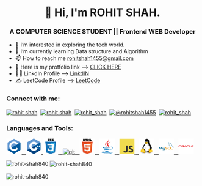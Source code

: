 <h1 align="center">👋 Hi, I'm ROHIT SHAH.</h1>
<h3 align="center">A COMPUTER SCIENCE STUDENT || Frontend WEB Developer </h3>

- 👀 I’m interested in exploring the tech world.
- 🌱 I’m currently learning Data structure and Algorithm
- 📫 How to reach me rohitshah1455@gmail.com
- 🍁 Here is my protfolio link --> <a href="https://rohit-shah840.github.io/Portfolio/" target="_blank" >CLICK HERE </a>
- 👨‍💻 LinkdIn Profile --> <a href="https://www.linkedin.com/in/rohit-shah-480721224/" target="_blank" > LinkdIN</a>
- ✍️ LeetCode Profile --> <a href="https://leetcode.com/Rohit_Shah/" target="_blank" > LeetCode</a>




<h3 align="left">Connect with me:</h3>
<p align="left">
<a href="https://linkedin.com/in/rohit shah" target="blank"><img align="center" src="https://raw.githubusercontent.com/rahuldkjain/github-profile-readme-generator/master/src/images/icons/Social/linked-in-alt.svg" alt="rohit shah" height="30" width="40" /></a>&nbsp;
<a href="https://fb.com/rohit shah" target="blank"><img align="center" src="https://raw.githubusercontent.com/rahuldkjain/github-profile-readme-generator/master/src/images/icons/Social/facebook.svg" alt="rohit shah" height="30" width="40" /></a>&nbsp;
<a href="https://www.codechef.com/users/rohit_shah" target="blank"><img align="center" src="https://cdn.jsdelivr.net/npm/simple-icons@3.1.0/icons/codechef.svg" alt="rohit_shah" height="30" width="40" /></a>&nbsp;
<a href="https://www.hackerrank.com/@rohitshah1455" target="blank"><img align="center" src="https://raw.githubusercontent.com/rahuldkjain/github-profile-readme-generator/master/src/images/icons/Social/hackerrank.svg" alt="@rohitshah1455" height="30" width="40" /></a>&nbsp;
<a href="https://www.leetcode.com/rohit_shah" target="blank"><img align="center" src="https://raw.githubusercontent.com/rahuldkjain/github-profile-readme-generator/master/src/images/icons/Social/leet-code.svg" alt="rohit_shah" height="30" width="40" /></a>
</p>

<h3 align="left" >Languages and Tools:</h3>
<p align="left"> <a href="https://www.cprogramming.com/" target="_blank" rel="noreferrer"> <img src="https://raw.githubusercontent.com/devicons/devicon/master/icons/c/c-original.svg" alt="c" width="40" height="40"/> </a> <a href="https://www.w3schools.com/cpp/" target="_blank" rel="noreferrer">&nbsp; <img src="https://raw.githubusercontent.com/devicons/devicon/master/icons/cplusplus/cplusplus-original.svg" alt="cplusplus" width="40" height="40"/> </a> <a href="https://www.w3schools.com/css/" target="_blank" rel="noreferrer"> <img src="https://raw.githubusercontent.com/devicons/devicon/master/icons/css3/css3-original-wordmark.svg" alt="css3" width="40" height="40"/> </a> <a href="https://git-scm.com/" target="_blank" rel="noreferrer">&nbsp; <img src="https://www.vectorlogo.zone/logos/git-scm/git-scm-icon.svg" alt="git" width="40" height="40"/> </a> <a href="https://www.w3.org/html/" target="_blank" rel="noreferrer">&nbsp; <img src="https://raw.githubusercontent.com/devicons/devicon/master/icons/html5/html5-original-wordmark.svg" alt="html5" width="40" height="40"/> </a> <a href="https://www.java.com" target="_blank" rel="noreferrer">&nbsp; <img src="https://raw.githubusercontent.com/devicons/devicon/master/icons/java/java-original.svg" alt="java" width="40" height="40"/> </a> <a href="https://developer.mozilla.org/en-US/docs/Web/JavaScript" target="_blank" rel="noreferrer">&nbsp; <img src="https://raw.githubusercontent.com/devicons/devicon/master/icons/javascript/javascript-original.svg" alt="javascript" width="40" height="40"/> </a> <a href="https://www.linux.org/" target="_blank" rel="noreferrer">&nbsp; <img src="https://raw.githubusercontent.com/devicons/devicon/master/icons/linux/linux-original.svg" alt="linux" width="40" height="40"/> </a> <a href="https://www.mysql.com/" target="_blank" rel="noreferrer">&nbsp; <img src="https://raw.githubusercontent.com/devicons/devicon/master/icons/mysql/mysql-original-wordmark.svg" alt="mysql" width="40" height="40"/> </a> <a href="https://www.oracle.com/" target="_blank" rel="noreferrer">&nbsp; <img src="https://raw.githubusercontent.com/devicons/devicon/master/icons/oracle/oracle-original.svg" alt="oracle" width="40" height="40"/> </a> </p>

<p><img align="left" src="https://github-readme-stats.vercel.app/api/top-langs?username=rohit-shah840&show_icons=true&locale=en&layout=compact" alt="rohit-shah840" /></p>

<p>&nbsp;<img align="center" src="https://github-readme-stats.vercel.app/api?username=rohit-shah840&show_icons=true&locale=en" alt="rohit-shah840" /></p>

<p><img align="center" src="https://github-readme-streak-stats.herokuapp.com/?user=rohit-shah840&" alt="rohit-shah840" /></p>
